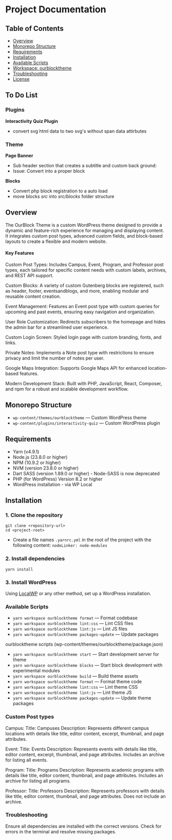 # Project Documentation

## Table of Contents

- [Overview](#overview)
- [Monorepo Structure](#monorepo-structure)
- [Requirements](#requirements)
- [Installation](#installation)
- [Available Scripts](#available-scripts)
- [Workspace: ourblocktheme](#workspace-ourblocktheme)
- [Troubleshooting](#troubleshooting)
- [License](#license)

## To Do List

### Plugins

**Interactivity Quiz Plugin**

- convert svg html data to two svg's without span data attirbutes

### Theme

**Page Banner**
 - Sub header section that creates a subtitle and custom back ground:
 - Issue: Convert into a proper block

**Blocks**
- Convert php block registration to a auto load
- move blocks _src_ into _src/blocks_ folder structure

## Overview

The OurBlock Theme is a custom WordPress theme designed to provide a dynamic and feature-rich experience for managing and displaying content. It integrates custom post types, advanced custom fields, and block-based layouts to create a flexible and modern website.

#### **Key Features**

Custom Post Types:
Includes Campus, Event, Program, and Professor post types, each tailored for specific content needs with custom labels, archives, and REST API support. 



Custom Blocks:
A variety of custom Gutenberg blocks are registered, such as header, footer, eventsandblogs, and more, enabling modular and reusable content creation.


Event Management:
Features an Event post type with custom queries for upcoming and past events, ensuring easy navigation and organization.


User Role Customization:
Redirects subscribers to the homepage and hides the admin bar for a streamlined user experience.


Custom Login Screen:
Styled login page with custom branding, fonts, and links.


Private Notes:
Implements a Note post type with restrictions to ensure privacy and limit the number of notes per user.


Google Maps Integration:
Supports Google Maps API for enhanced location-based features.


Modern Development Stack:
Built with PHP, JavaScript, React, Composer, and npm for a robust and scalable development workflow.

## Monorepo Structure

- `wp-content/themes/ourblocktheme` — Custom WordPress theme
- `wp-content/plugins/interactivity-quiz` — Custom WordPress plugin

## Requirements

- Yarn (v4.9.1)
- Node.js (23.8.0 or higher)
- NPM (10.9.2 or higher)
- NVM (version 23.8.0 or higher)
- Dart SASS (version 1.89.0 or higher) - Node-SASS is now deprecated
- PHP (for WordPress) Version 8.2 or higher
- WordPress installation - via WP Local

## Installation

### 1. Clone the repository

```
git clone <repository-url>
cd <project-root>
````

- Create a file names `.yarnrc.yml` in the root of the project with the following content:
  `nodeLinker: node-modules`

### 2. Install dependencies

````
yarn install
````

### 3. Install WordPress

Using [LocalWP](https://localwp.com/) or any other method, set up a WordPress installation.

### Available Scripts

- `yarn workspace ourblocktheme format` — Format codebase
- `yarn workspace ourblocktheme lint:css` — Lint CSS files
- `yarn workspace ourblocktheme lint:js` — Lint JS files
- `yarn workspace ourblocktheme packages-update` — Update packages

ourblocktheme scripts (wp-content/themes/ourblocktheme/package.json)

- `yarn workspace ourblocktheme start` — Start development server for theme
- `yarn workspace ourblocktheme blocks` — Start block development with experimental modules
- `yarn workspace ourblocktheme build` — Build theme assets
- `yarn workspace ourblocktheme format` — Format theme code
- `yarn workspace ourblocktheme lint:css` — Lint theme CSS
- `yarn workspace ourblocktheme lint:js` — Lint theme JS
- `yarn workspace ourblocktheme packages-update` — Update theme packages

### Custom Post types 

Campus:
Title: Campuses
Description: Represents different campus locations with details like title, editor content, excerpt, thumbnail, and page attributes.


Event:
Title: Events
Description: Represents events with details like title, editor content, excerpt, thumbnail, and page attributes. Includes an archive for listing all events.


Program:
Title: Programs
Description: Represents academic programs with details like title, editor content, thumbnail, and page attributes. Includes an archive for listing all programs.


Professor:
Title: Professors
Description: Represents professors with details like title, editor content, thumbnail, and page attributes. Does not include an archive.

### Troubleshooting

Ensure all dependencies are installed with the correct versions.
Check for errors in the terminal and resolve missing packages.
